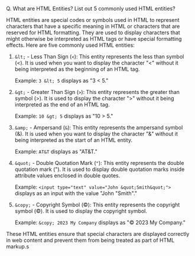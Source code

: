 Q. What are HTML Entities? List out 5 commonly used HTML entities?

HTML entities are special codes or symbols used in HTML to represent characters that have a specific meaning in HTML or characters that are reserved for HTML formatting. They are used to display characters that might otherwise be interpreted as HTML tags or have special formatting effects. Here are five commonly used HTML entities:

1. `&lt;` - Less Than Sign (`<`): This entity represents the less than symbol (<). It is used when you want to display the character "<" without it being interpreted as the beginning of an HTML tag.

   Example: `3 &lt; 5` displays as "3 < 5."

2. `&gt;` - Greater Than Sign (`>`): This entity represents the greater than symbol (>). It is used to display the character ">" without it being interpreted as the end of an HTML tag.

   Example: `10 &gt; 5` displays as "10 > 5."

3. `&amp;` - Ampersand (`&`): This entity represents the ampersand symbol (&). It is used when you want to display the character "&" without it being interpreted as the start of an HTML entity.

   Example: `AT&T` displays as "AT&T."

4. `&quot;` - Double Quotation Mark (`"`): This entity represents the double quotation mark ("). It is used to display double quotation marks inside attribute values enclosed in double quotes.

   Example: `<input type="text" value="John &quot;Smith&quot;">` displays as an input with the value "John "Smith"."

5. `&copy;` - Copyright Symbol (©): This entity represents the copyright symbol (©). It is used to display the copyright symbol.

   Example: `&copy; 2023 My Company` displays as "© 2023 My Company."

These HTML entities ensure that special characters are displayed correctly in web content and prevent them from being treated as part of HTML markup.s
